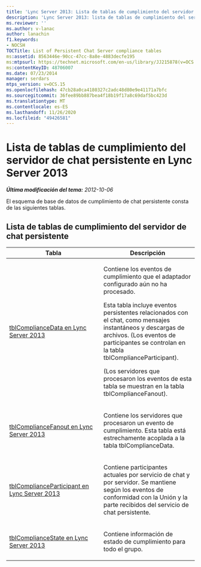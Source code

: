 ```yaml
---
title: 'Lync Server 2013: Lista de tablas de cumplimiento del servidor de chat persistente'
description: 'Lync Server 2013: lista de tablas de cumplimiento del servidor de chat persistente.'
ms.reviewer: ''
ms.author: v-lanac
author: lanachin
f1.keywords:
- NOCSH
TOCTitle: List of Persistent Chat Server compliance tables
ms:assetid: 8563446e-90cc-47cc-8a8e-4883decfe195
ms:mtpsurl: https://technet.microsoft.com/en-us/library/JJ215878(v=OCS.15)
ms:contentKeyID: 48706007
ms.date: 07/23/2014
manager: serdars
mtps_version: v=OCS.15
ms.openlocfilehash: 47cb28a0ca4180327c2adc48d80e9e41171a7bfc
ms.sourcegitcommit: 36fee89bb887bea4f18b19f17a8c69daf5bc423d
ms.translationtype: MT
ms.contentlocale: es-ES
ms.lasthandoff: 11/26/2020
ms.locfileid: "49426581"
---
```

# <a name="list-of-persistent-chat-server-compliance-tables-in-lync-server-2013"></a>Lista de tablas de cumplimiento del servidor de chat persistente en Lync Server 2013

<div data-xmlns="http://www.w3.org/1999/xhtml">

<div class="topic" data-xmlns="http://www.w3.org/1999/xhtml" data-msxsl="urn:schemas-microsoft-com:xslt" data-cs="https://msdn.microsoft.com/">

<div data-asp="https://msdn2.microsoft.com/asp">



</div>

<div id="mainSection">

<div id="mainBody">

<span> </span>

_**Última modificación del tema:** 2012-10-06_

El esquema de base de datos de cumplimiento de chat persistente consta de las siguientes tablas.

<div>

## <a name="list-of-persistent-chat-server-compliance-tables"></a>Lista de tablas de cumplimiento del servidor de chat persistente


<table>
<colgroup>
<col style="width: 50%" />
<col style="width: 50%" />
</colgroup>
<thead>
<tr class="header">
<th>Tabla</th>
<th>Descripción</th>
</tr>
</thead>
<tbody>
<tr class="odd">
<td><p><a href="lync-server-2013-tblcompliancedata.md">tblComplianceData en Lync Server 2013</a></p></td>
<td><p>Contiene los eventos de cumplimiento que el adaptador configurado aún no ha procesado.</p>
<p>Esta tabla incluye eventos persistentes relacionados con el chat, como mensajes instantáneos y descargas de archivos. (Los eventos de participantes se controlan en la tabla tblComplianceParticipant).</p>
<p>(Los servidores que procesaron los eventos de esta tabla se muestran en la tabla tblComplianceFanout).</p></td>
</tr>
<tr class="even">
<td><p><a href="lync-server-2013-tblcompliancefanout.md">tblComplianceFanout en Lync Server 2013</a></p></td>
<td><p>Contiene los servidores que procesaron un evento de cumplimiento. Esta tabla está estrechamente acoplada a la tabla tblComplianceData.</p></td>
</tr>
<tr class="odd">
<td><p><a href="lync-server-2013-tblcomplianceparticipant.md">tblComplianceParticipant en Lync Server 2013</a></p></td>
<td><p>Contiene participantes actuales por servicio de chat y por servidor. Se mantiene según los eventos de conformidad con la Unión y la parte recibidos del servicio de chat persistente.</p></td>
</tr>
<tr class="even">
<td><p><a href="lync-server-2013-tblcompliancestate.md">tblComplianceState en Lync Server 2013</a></p></td>
<td><p>Contiene información de estado de cumplimiento para todo el grupo.</p></td>
</tr>
</tbody>
</table>


</div>

</div>

<span> </span>

</div>

</div>

</div>

